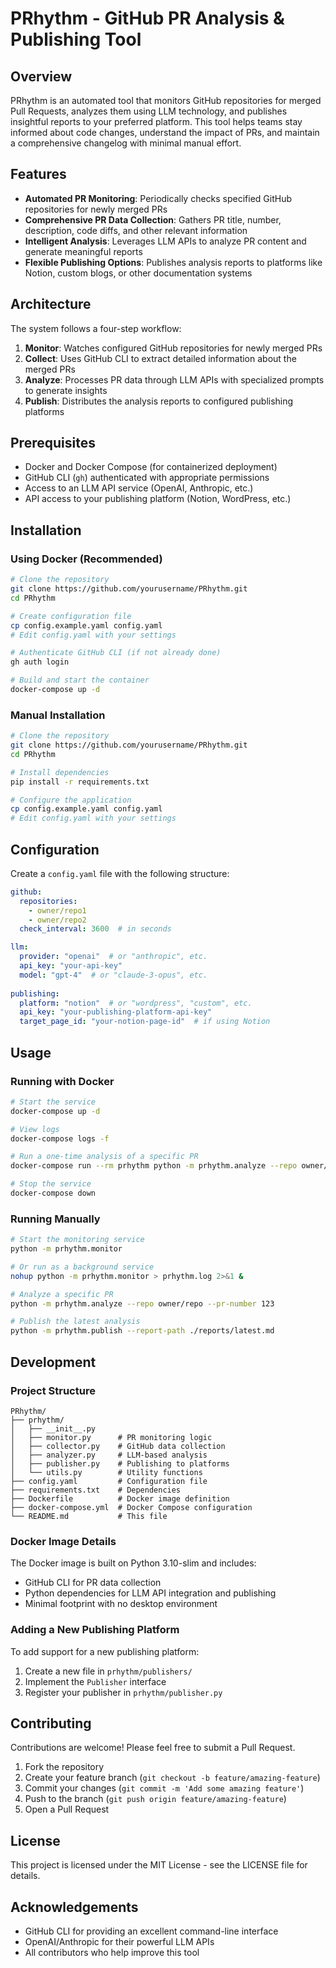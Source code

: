 # PRhythm - GitHub PR Analysis & Publishing Tool

## Overview

PRhythm is an automated tool that monitors GitHub repositories for merged Pull Requests, analyzes them using LLM technology, and publishes insightful reports to your preferred platform. This tool helps teams stay informed about code changes, understand the impact of PRs, and maintain a comprehensive changelog with minimal manual effort.

## Features

- **Automated PR Monitoring**: Periodically checks specified GitHub repositories for newly merged PRs
- **Comprehensive PR Data Collection**: Gathers PR title, number, description, code diffs, and other relevant information
- **Intelligent Analysis**: Leverages LLM APIs to analyze PR content and generate meaningful reports
- **Flexible Publishing Options**: Publishes analysis reports to platforms like Notion, custom blogs, or other documentation systems

## Architecture

The system follows a four-step workflow:

1. **Monitor**: Watches configured GitHub repositories for newly merged PRs
2. **Collect**: Uses GitHub CLI to extract detailed information about the merged PRs
3. **Analyze**: Processes PR data through LLM APIs with specialized prompts to generate insights
4. **Publish**: Distributes the analysis reports to configured publishing platforms

## Prerequisites

- Docker and Docker Compose (for containerized deployment)
- GitHub CLI (`gh`) authenticated with appropriate permissions
- Access to an LLM API service (OpenAI, Anthropic, etc.)
- API access to your publishing platform (Notion, WordPress, etc.)

## Installation

### Using Docker (Recommended)

```bash
# Clone the repository
git clone https://github.com/yourusername/PRhythm.git
cd PRhythm

# Create configuration file
cp config.example.yaml config.yaml
# Edit config.yaml with your settings

# Authenticate GitHub CLI (if not already done)
gh auth login

# Build and start the container
docker-compose up -d
```

### Manual Installation

```bash
# Clone the repository
git clone https://github.com/yourusername/PRhythm.git
cd PRhythm

# Install dependencies
pip install -r requirements.txt

# Configure the application
cp config.example.yaml config.yaml
# Edit config.yaml with your settings
```

## Configuration

Create a `config.yaml` file with the following structure:

```yaml
github:
  repositories:
    - owner/repo1
    - owner/repo2
  check_interval: 3600  # in seconds

llm:
  provider: "openai"  # or "anthropic", etc.
  api_key: "your-api-key"
  model: "gpt-4"  # or "claude-3-opus", etc.
  
publishing:
  platform: "notion"  # or "wordpress", "custom", etc.
  api_key: "your-publishing-platform-api-key"
  target_page_id: "your-notion-page-id"  # if using Notion
```

## Usage

### Running with Docker

```bash
# Start the service
docker-compose up -d

# View logs
docker-compose logs -f

# Run a one-time analysis of a specific PR
docker-compose run --rm prhythm python -m prhythm.analyze --repo owner/repo --pr-number 123

# Stop the service
docker-compose down
```

### Running Manually

```bash
# Start the monitoring service
python -m prhythm.monitor

# Or run as a background service
nohup python -m prhythm.monitor > prhythm.log 2>&1 &

# Analyze a specific PR
python -m prhythm.analyze --repo owner/repo --pr-number 123

# Publish the latest analysis
python -m prhythm.publish --report-path ./reports/latest.md
```

## Development

### Project Structure

```
PRhythm/
├── prhythm/
│   ├── __init__.py
│   ├── monitor.py      # PR monitoring logic
│   ├── collector.py    # GitHub data collection
│   ├── analyzer.py     # LLM-based analysis
│   ├── publisher.py    # Publishing to platforms
│   └── utils.py        # Utility functions
├── config.yaml         # Configuration file
├── requirements.txt    # Dependencies
├── Dockerfile          # Docker image definition
├── docker-compose.yml  # Docker Compose configuration
└── README.md           # This file
```

### Docker Image Details

The Docker image is built on Python 3.10-slim and includes:
- GitHub CLI for PR data collection
- Python dependencies for LLM API integration and publishing
- Minimal footprint with no desktop environment

### Adding a New Publishing Platform

To add support for a new publishing platform:

1. Create a new file in `prhythm/publishers/`
2. Implement the `Publisher` interface
3. Register your publisher in `prhythm/publisher.py`

## Contributing

Contributions are welcome! Please feel free to submit a Pull Request.

1. Fork the repository
2. Create your feature branch (`git checkout -b feature/amazing-feature`)
3. Commit your changes (`git commit -m 'Add some amazing feature'`)
4. Push to the branch (`git push origin feature/amazing-feature`)
5. Open a Pull Request

## License

This project is licensed under the MIT License - see the LICENSE file for details.

## Acknowledgements

- GitHub CLI for providing an excellent command-line interface
- OpenAI/Anthropic for their powerful LLM APIs
- All contributors who help improve this tool
